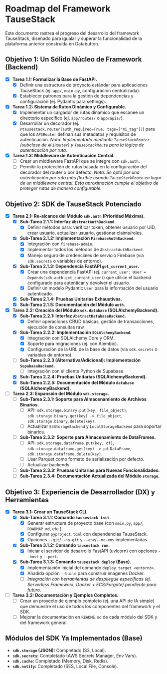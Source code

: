 # Roadmap del Framework TauseStack

Este documento rastrea el progreso del desarrollo del framework TauseStack, diseñado para igualar y superar la funcionalidad de la plataforma anterior construida en Databutton.

## Objetivo 1: Un Sólido Núcleo de Framework (Backend)

- [x] **Tarea 1.1: Formalizar la Base de FastAPI.**
  - [x] Definir una estructura de proyecto estándar para aplicaciones TauseStack (ej. `app/`, `main.py`, configuración centralizada).
  - [x] Establecer patrones para la gestión de dependencias y configuración (ej. Pydantic para settings).
- [x] **Tarea 1.2: Sistema de Ruteo Dinámico y Configurable.**
  - [x] Implementar un cargador de rutas dinámico que escanee un directorio específico (ej. `app/routes/` o `app/apis/`).
  - [x] Desarrollar un decorador (ej. `@tausestack.router(auth_required=True, tags=["mi_tag"])`) para que los `APIRouter` definan sus metadatos y requisitos de autenticación.
    *Nota: Implementado mediante `TauseStackRouter` (subclase de `APIRouter`) y `TauseStackRoute` para la lógica de autenticación por ruta.*
- [x] **Tarea 1.3: Middleware de Autenticación Central.**
  - [ ] Crear un middleware FastAPI que se integre con `sdk.auth`.
  - [ ] Permitir la protección de rutas basada en la configuración del decorador del router o por defecto.
    *Nota: Se optó por una autenticación por ruta más flexible usando `TauseStackRoute` en lugar de un middleware central. Esta aproximación cumple el objetivo de proteger rutas de manera configurable.*

## Objetivo 2: SDK de TauseStack Potenciado

- [x] **Tarea 2.1: Re-alcance del Módulo `sdk.auth` (Prioridad Máxima).**
  - [x] **Sub-Tarea 2.1.1: Interfaz `AbstractAuthBackend`.**
    - [x] Definir métodos para: verificar token, obtener usuario por UID, crear usuario, actualizar usuario, gestionar claims/roles.
  - [x] **Sub-Tarea 2.1.2: Implementación `FirebaseAuthBackend`.**
    - [x] Integración con `firebase-admin`.
    - [x] Implementar todos los métodos de `AbstractAuthBackend`.
    - [x] Manejo seguro de credenciales de servicio Firebase (vía `sdk.secrets` o variables de entorno).
  - [x] **Sub-Tarea 2.1.3: Dependencia FastAPI `get_current_user`.**
    - [x] Crear una dependencia FastAPI (ej. `current_user: User = Depends(sdk.auth.get_current_user)`) que utilice el backend configurado para autenticar y devolver el usuario.
    - [x] Definir un modelo Pydantic `User` para la información del usuario autenticado.
  - [x] **Sub-Tarea 2.1.4: Pruebas Unitarias Exhaustivas.**
  - [x] **Sub-Tarea 2.1.5: Documentación del Módulo `auth`.**
- [x] **Tarea 2.2: Creación del Módulo `sdk.database` (SQLAlchemyBackend).**
  - [x] **Sub-Tarea 2.2.1: Interfaz `AbstractDatabaseBackend`.**
    - [x] Definir operaciones CRUD básicas, gestión de transacciones, ejecución de consultas raw.
  - [x] **Sub-Tarea 2.2.2: Implementación `SQLAlchemyBackend`.**
    - [x] Integración con SQLAlchemy Core y ORM.
    - [x] Soporte para migraciones (ej. con Alembic).
    - [x] Configuración de la URL de la base de datos (vía `sdk.secrets` o variables de entorno).
  - [ ] **Sub-Tarea 2.2.3 (Alternativa/Adicional): Implementación `SupabaseBackend`.**
    - [ ] Integración con el cliente Python de Supabase.
  - [x] **Sub-Tarea 2.2.4: Pruebas Unitarias (SQLAlchemyBackend).**
  - [x] **Sub-Tarea 2.2.5: Documentación del Módulo `database` (SQLAlchemyBackend).**
- [ ] **Tarea 2.3: Expansión del Módulo `sdk.storage`.**
  - [ ] **Sub-Tarea 2.3.1: Soporte para Almacenamiento de Archivos Binarios.**
    - [ ] API: `sdk.storage.binary.put(key, file_object)`, `sdk.storage.binary.get(key) -> file_object`, `sdk.storage.binary.delete(key)`.
    - [ ] Actualizar `S3StorageBackend` y `LocalStorageBackend` para soportar binarios.
  - [ ] **Sub-Tarea 2.3.2: Soporte para Almacenamiento de DataFrames.**
    - [ ] API: `sdk.storage.dataframe.put(key, df)`, `sdk.storage.dataframe.get(key) -> pd.DataFrame`, `sdk.storage.dataframe.delete(key)`.
    - [ ] Usar Parquet como formato de serialización por defecto.
    - [ ] Actualizar backends.
  - [ ] **Sub-Tarea 2.3.3: Pruebas Unitarias para Nuevas Funcionalidades.**
  - [ ] **Sub-Tarea 2.3.4: Documentación Actualizada del Módulo `storage`.**

## Objetivo 3: Experiencia de Desarrollador (DX) y Herramientas

- [x] **Tarea 3.1: Crear un TauseStack CLI.**
  - [x] **Sub-Tarea 3.1.1: Comando `tausestack init`.**
    - [x] Generar estructura de proyecto base (con `main.py`, `app/`, `ROADMAP.md`, etc.).
    - [x] Configurar `pyproject.toml` con dependencias TauseStack.
    - [x] Opciones `--git`/`--no-git` y `--env`/`--no-env` implementadas.
  - [x] **Sub-Tarea 3.1.2: Comando `tausestack run`.**
    - [x] Iniciar el servidor de desarrollo FastAPI (uvicorn) con opciones `--host` y `--port`.
  - [x] **Sub-Tarea 3.1.3: Comando `tausestack deploy` (Base).**
    - [x] Implementación inicial del comando `deploy target <entorno>`.
    - [x] Añadida opción `--build` para construir imágenes Docker.
    - [ ] *Integración con herramientas de despliegue específicas (ej. Serverless Framework, Docker + ECS/Fargate) pendiente para futuro.*
- [ ] **Tarea 3.2: Documentación y Ejemplos Completos.**
  - [ ] Crear un proyecto de ejemplo completo (ej. una API de IA simple) que demuestre el uso de todos los componentes del framework y el SDK.
  - [ ] Mejorar la documentación en `README.md` de cada módulo del SDK y del framework general.

## Módulos del SDK Ya Implementados (Base)

- **`sdk.storage` (JSON):** Completado (S3, Local).
- **`sdk.secrets`:** Completado (AWS Secrets Manager, Env Vars).
- **`sdk.cache`:** Completado (Memory, Disk, Redis).
- **`sdk.notify`:** Completado (SES, Local File, Console).
